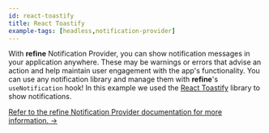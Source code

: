 ```yaml
---
id: react-toastify
title: React Toastify
example-tags: [headless,notification-provider]
---
```


With **refine** Notification Provider, you can show notification messages in your application anywhere. These may be warnings or errors that advise an action and help maintain user engagement with the app's functionality. You can use any notification library and manage them with **refine**'s `useNotification` hook! In this example we used the [React Toastify](https://github.com/fkhadra/react-toastify) library to show notifications.

[Refer to the refine Notification Provider documentation for more information. →](/docs/api-reference/core/providers/notification-provider/)

<CodeSandboxExample path="with-react-toastify" />
